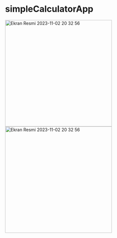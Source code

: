# simpleCalculatorApp
 
<img width="347" alt="Ekran Resmi 2023-11-02 20 32 56" src="https://github.com/FurkanCAPKIN/BasicCalculatorApp/assets/92672616/0d074f60-7055-4c55-a251-c059d8593cdf">
<img width="347" alt="Ekran Resmi 2023-11-02 20 32 56" src="https://github.com/FurkanCAPKIN/BasicCalculatorApp/assets/92672616/24a1e066-8a33-42b4-955b-c754dad15938">
